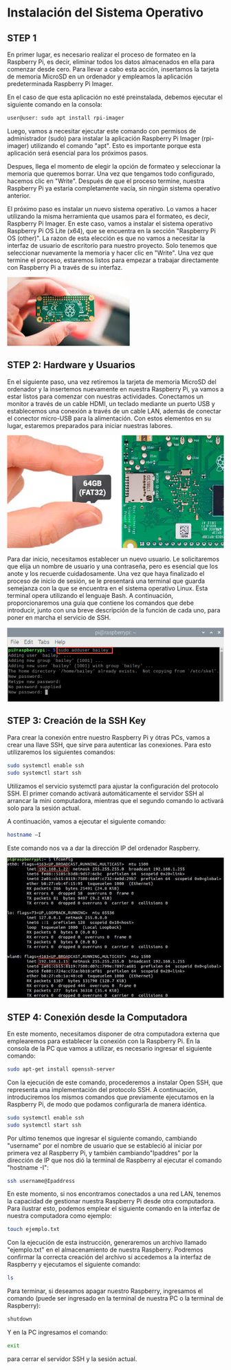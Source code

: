 # Instalación del Sistema Operativo
## STEP 1

En primer lugar, es necesario realizar el proceso de formateo en la Raspberry Pi, es decir, eliminar todos los datos almacenados en ella para comenzar desde cero. Para llevar a cabo esta acción, insertamos la tarjeta de memoria MicroSD en un ordenador y empleamos la aplicación predeterminada Raspberry Pi Imager.

En el caso de que esta aplicación no esté preinstalada, debemos ejecutar el siguiente comando en la consola:

```bash
user@user: sudo apt install rpi-imager
```

Luego, vamos a necesitar ejecutar este comando con permisos de administrador (sudo) para instalar la aplicación Raspberry Pi Imager (rpi-imager) utilizando el comando "apt". Esto es importante porque esta aplicación será esencial para los próximos pasos.

Despues, llega el momento de elegir la opción de formateo y seleccionar la memoria que queremos borrar. Una vez que tengamos todo configurado, hacemos clic en "Write". Después de que el proceso termine, nuestra Raspberry Pi ya estaria completamente vacía, sin ningún sistema operativo anterior.

El próximo paso es instalar un nuevo sistema operativo. Lo vamos a hacer utilizando la misma herramienta que usamos para el formateo, es decir, Raspberry Pi Imager. En este caso, vamos a instalar el sistema operativo Raspberry Pi OS Lite (x64), que se encuentra en la sección "Raspberry Pi OS (other)". La razon de esta elección es que no vamos a necesitar la interfaz de usuario de escritorio para nuestro proyecto. Solo tenemos que seleccionar nuevamente la memoria y hacer clic en "Write". Una vez que termine el proceso, estaremos listos para empezar a trabajar directamente con Raspberry Pi a través de su interfaz. 

![img1.png](/Img/img1.png)

## STEP 2: Hardware y Usuarios

En el siguiente paso, una vez retiremos la tarjeta de memoria MicroSD del ordenador y la insertemos nuevamente en nuestra Raspberry Pi, ya vamos a estar listos para comenzar con nuestras actividades. Conectamos un monitor a través de un cable HDMI, un teclado mediante un puerto USB y establecemos una conexión a través de un cable LAN, además de conectar el conector micro-USB para la alimentación. Con estos elementos en su lugar, estaremos preparados para iniciar nuestras labores.

![Pasted%20image%2020230918101213.png](/Img/Pasted%20image%2020230918101213.png)

Para dar inicio, necesitamos establecer un nuevo usuario. Le solicitaremos que elija un nombre de usuario y una contraseña, pero es esencial que los anote y los recuerde cuidadosamente. Una vez que haya finalizado el proceso de inicio de sesión, se le presentará una terminal que guarda semejanza con la que se encuentra en el sistema operativo Linux. Esta terminal opera utilizando el lenguaje Bash. A continuación, proporcionaremos una guía que contiene los comandos que debe introducir, junto con una breve descripción de la función de cada uno, para poner en marcha el servicio de SSH.

![Pasted%20image%2020230918101256.png](/Img/Pasted%20image%2020230918101256.png)

## STEP 3: Creación de la SSH Key

Para crear la conexión entre nuestro Raspberry Pi y ótras PCs, vamos a crear una llave SSH, que sirve para autenticar las conexiones. Para esto utilizaremos los siguientes comandos: 

```bash
sudo systemctl enable ssh
sudo systemctl start ssh
```

Utilizamos el servicio systemctl para ajustar la configuración del protocolo SSH. El primer comando activará automáticamente el servidor SSH al arrancar la mini computadora, mientras que el segundo comando lo activará solo para la sesión actual.

A continuación, vamos a ejecutar el siguiente comando:

```Bash
hostname –I
```

Este comando nos va a dar la dirección IP del ordenador Raspberry.

![Pasted%20image%2020230918101432.png](/Img/Pasted%20image%2020230918101432.png)



## STEP 4: Conexión desde la Computadora

En este momento, necesitamos disponer de otra computadora externa que emplearemos para establecer la conexión con la Raspberry Pi. En la consola de la PC que vamos a utilizar, es necesario ingresar el siguiente comando:

```Bash
sudo apt-get install openssh-server
```

Con la ejecución de este comando, procederemos a instalar Open SSH, que representa una implementación del protocolo SSH. A continuación, introduciremos los mismos comandos que previamente ejecutamos en la Raspberry Pi, de modo que podamos configurarla de manera idéntica.

```bash
sudo systemctl enable ssh
sudo systemctl start ssh
```

Por ultimo tenemos que ingresar el siguiente comando, cambiando "username" por el nombre de usuario que se estableció al iniciar por primera vez al Raspberry Pi, y también cambiando"Ipaddres" por la dirección de IP que nos dió la terminal de Raspberry al ejecutar el comando "hostname -I":

```bash
ssh username@Ipaddress
```

En este momento, si nos encontramos conectados a una red LAN, tenemos la capacidad de gestionar nuestra Raspberry Pi desde otra computadora. Para ilustrar esto, podemos emplear el siguiente comando en la interfaz de nuestra computadora como ejemplo:

```bash
touch ejemplo.txt
```

Con la ejecución de esta instrucción, generaremos un archivo llamado "ejemplo.txt" en el almacenamiento de nuestra Raspberry. Podremos confirmar la correcta creación del archivo si accedemos a la interfaz de Raspberry y ejecutamos el siguiente comando:

```bash
ls
```

Para terminar, si deseamos apagar nuestro Raspberry, ingresamos el comando (puede ser ingresado en la terminal de nuestra PC o la terminal de Raspberry):

```bash
shutdown
```

Y en la PC ingresamos el comando:

```bash
exit
```

para cerrar el servidor SSH y la sesión actual.